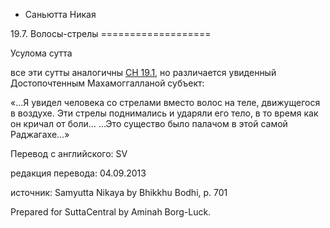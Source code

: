 









* Саньютта Никая


19\.7\. Волосы\-стрелы
\=\=\=\=\=\=\=\=\=\=\=\=\=\=\=\=\=\=\=


Усулома сутта



все эти сутты аналогичны [СН 19\.1](/sn19\.1/ru/sv), но различается увиденный Достопочтенным Махамоггалланой субъект:


«…Я увидел человека со стрелами вместо волос на теле, движущегося в воздухе\. Эти стрелы поднимались и ударяли его тело, в то время как он кричал от боли… …Это существо было палачом в этой самой Раджагахе…»



Перевод с английского: SV


редакция перевода: 04\.09\.2013


источник: Samyutta Nikaya by Bhikkhu Bodhi, p\. 701


Prepared for SuttaCentral by Aminah Borg\-Luck\.






